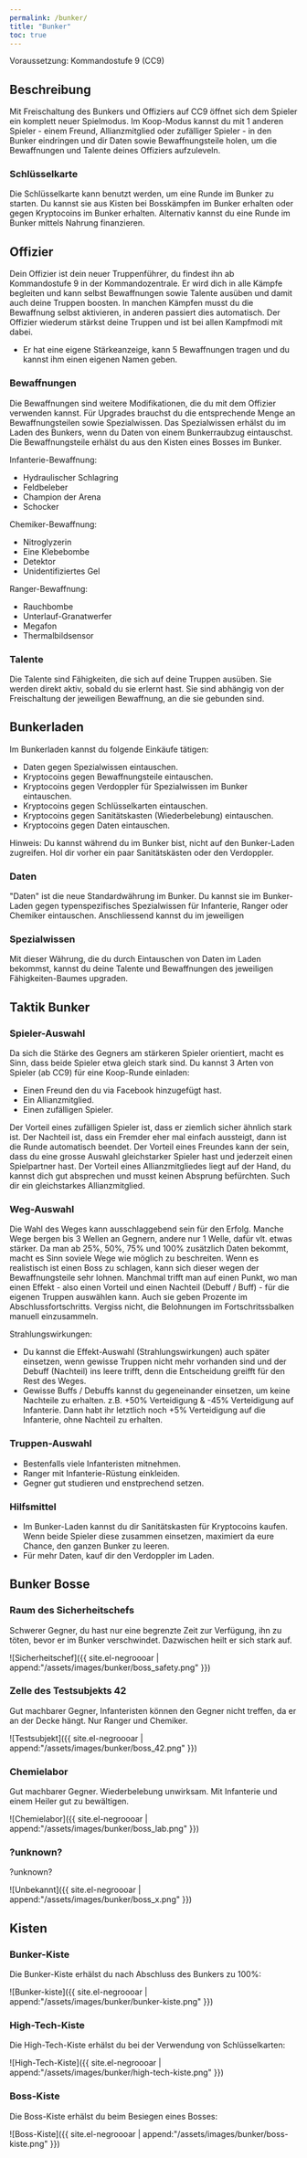 ```yaml
---
permalink: /bunker/
title: "Bunker"
toc: true
---
```


Voraussetzung: Kommandostufe 9 (CC9)


## Beschreibung

Mit Freischaltung des Bunkers und Offiziers auf CC9 öffnet sich dem Spieler ein komplett neuer Spielmodus. Im Koop-Modus kannst du mit 1 anderen Spieler - einem Freund, Allianzmitglied oder zufälliger Spieler - in den Bunker eindringen und dir Daten sowie Bewaffnungsteile holen, um die Bewaffnungen und Talente deines Offiziers aufzuleveln.


### Schlüsselkarte

Die Schlüsselkarte kann benutzt werden, um eine Runde im Bunker zu starten. Du kannst sie aus Kisten bei Bosskämpfen im Bunker erhalten oder gegen Kryptocoins im Bunker erhalten. Alternativ kannst du eine Runde im Bunker mittels Nahrung finanzieren.


## Offizier

Dein Offizier ist dein neuer Truppenführer, du findest ihn ab Kommandostufe 9 in der Kommandozentrale. Er wird dich in alle Kämpfe begleiten und kann selbst Bewaffnungen sowie Talente ausüben und damit auch deine Truppen boosten. In manchen Kämpfen musst du die Bewaffnung selbst aktivieren, in anderen passiert dies automatisch. Der Offizier wiederum stärkst deine Truppen und ist bei allen Kampfmodi mit dabei.
* Er hat eine eigene Stärkeanzeige, kann 5 Bewaffnungen tragen und du kannst ihm einen eigenen Namen geben.


### Bewaffnungen

Die Bewaffnungen sind weitere Modifikationen, die du mit dem Offizier verwenden kannst. Für Upgrades brauchst du die entsprechende Menge an Bewaffnungsteilen sowie Spezialwissen. Das Spezialwissen erhälst du im Laden des Bunkers, wenn du Daten von einem Bunkerraubzug eintauschst. Die Bewaffnungsteile erhälst du aus den Kisten eines Bosses im Bunker.

Infanterie-Bewaffnung:
* Hydraulischer Schlagring
* Feldbeleber
* Champion der Arena
* Schocker

Chemiker-Bewaffnung:
* Nitroglyzerin
* Eine Klebebombe
* Detektor
* Unidentifiziertes Gel

Ranger-Bewaffnung:
* Rauchbombe
* Unterlauf-Granatwerfer
* Megafon
* Thermalbildsensor


### Talente

Die Talente sind Fähigkeiten, die sich auf deine Truppen ausüben. Sie werden direkt aktiv, sobald du sie erlernt hast. Sie sind abhängig von der Freischaltung der jeweiligen Bewaffnung, an die sie gebunden sind.


## Bunkerladen

Im Bunkerladen kannst du folgende Einkäufe tätigen:

* Daten gegen Spezialwissen eintauschen.
* Kryptocoins gegen Bewaffnungsteile eintauschen.
* Kryptocoins gegen Verdoppler für Spezialwissen im Bunker eintauschen.
* Kryptocoins gegen Schlüsselkarten eintauschen.
* Kryptocoins gegen Sanitätskasten (Wiederbelebung) eintauschen. 
* Kryptocoins gegen Daten eintauschen.

Hinweis: Du kannst während du im Bunker bist, nicht auf den Bunker-Laden zugreifen. Hol dir vorher ein paar Sanitätskästen oder den Verdoppler.


### Daten

"Daten" ist die neue Standardwährung im Bunker. Du kannst sie im Bunker-Laden gegen typenspezifisches Spezialwissen für Infanterie, Ranger oder Chemiker eintauschen. Anschliessend kannst du im jeweiligen


### Spezialwissen

Mit dieser Währung, die du durch Eintauschen von Daten im Laden bekommst, kannst du deine Talente und Bewaffnungen des jeweiligen Fähigkeiten-Baumes upgraden.


## Taktik Bunker

### Spieler-Auswahl
Da sich die Stärke des Gegners am stärkeren Spieler orientiert, macht es Sinn, dass beide Spieler etwa gleich stark sind.
Du kannst 3 Arten von Spieler (ab CC9) für eine Koop-Runde einladen:
* Einen Freund den du via Facebook hinzugefügt hast.
* Ein Allianzmitglied.
* Einen zufälligen Spieler.

Der Vorteil eines zufälligen Spieler ist, dass er ziemlich sicher ähnlich stark ist. Der Nachteil ist, dass ein Fremder eher mal einfach aussteigt, dann ist die Runde automatisch beendet.
Der Vorteil eines Freundes kann der sein, dass du eine grosse Auswahl gleichstarker Spieler hast und jederzeit einen Spielpartner hast.
Der Vorteil eines Allianzmitgliedes liegt auf der Hand, du kannst dich gut absprechen und musst keinen Absprung befürchten. Such dir ein gleichstarkes Allianzmitglied.

### Weg-Auswahl

Die Wahl des Weges kann ausschlaggebend sein für den Erfolg. Manche Wege bergen bis 3 Wellen an Gegnern, andere nur 1 Welle, dafür vlt. etwas stärker. Da man ab 25%, 50%, 75% und 100% zusätzlich Daten bekommt, macht es Sinn soviele Wege wie möglich zu beschreiten. Wenn es realistisch ist einen Boss zu schlagen, kann sich dieser wegen der Bewaffnungsteile sehr lohnen. 
Manchmal trifft man auf einen Punkt, wo man einen Effekt - also einen Vorteil und einen Nachteil (Debuff / Buff) - für die eigenen Truppen auswählen kann. Auch sie geben Prozente im Abschlussfortschritts. Vergiss nicht, die Belohnungen im Fortschritssbalken manuell einzusammeln.

Strahlungswirkungen: 
* Du kannst die Effekt-Auswahl (Strahlungswirkungen) auch später einsetzen, wenn gewisse Truppen nicht mehr vorhanden sind und der Debuff (Nachteil) ins leere trifft, denn die Entscheidung greifft für den Rest des Weges. 
* Gewisse Buffs / Debuffs kannst du gegeneinander einsetzen, um keine Nachteile zu erhalten. z.B. +50% Verteidigung & -45% Verteidigung auf Infanterie. Dann habt ihr letztlich noch +5% Verteidigung auf die Infanterie, ohne Nachteil zu erhalten.

### Truppen-Auswahl

* Bestenfalls viele Infanteristen mitnehmen.
* Ranger mit Infanterie-Rüstung einkleiden.
* Gegner gut studieren und enstprechend setzen.


### Hilfsmittel

* Im Bunker-Laden kannst du dir Sanitätskasten für Kryptocoins kaufen. Wenn beide Spieler diese zusammen einsetzen, maximiert da eure Chance, den ganzen Bunker zu leeren.
* Für mehr Daten, kauf dir den Verdoppler im Laden.


## Bunker Bosse

### Raum des Sicherheitschefs

Schwerer Gegner, du hast nur eine begrenzte Zeit zur Verfügung, ihn zu töten, bevor er im Bunker verschwindet. Dazwischen heilt er sich stark auf.

![Sicherheitschef]({{ site.el-negroooar | append:"/assets/images/bunker/boss_safety.png" }})


### Zelle des Testsubjekts 42

Gut machbarer Gegner, Infanteristen können den Gegner nicht treffen, da er an der Decke hängt. Nur Ranger und Chemiker.

![Testsubjekt]({{ site.el-negroooar | append:"/assets/images/bunker/boss_42.png" }})


### Chemielabor

Gut machbarer Gegner. Wiederbelebung unwirksam. Mit Infanterie und einem Heiler gut zu bewältigen.

![Chemielabor]({{ site.el-negroooar | append:"/assets/images/bunker/boss_lab.png" }})


### ?unknown?

?unknown?

![Unbekannt]({{ site.el-negroooar | append:"/assets/images/bunker/boss_x.png" }})


## Kisten

### Bunker-Kiste

Die Bunker-Kiste erhälst du nach Abschluss des Bunkers zu 100%:

![Bunker-kiste]({{ site.el-negroooar | append:"/assets/images/bunker/bunker-kiste.png" }})


### High-Tech-Kiste

Die High-Tech-Kiste erhälst du bei der Verwendung von Schlüsselkarten:

![High-Tech-Kiste]({{ site.el-negroooar | append:"/assets/images/bunker/high-tech-kiste.png" }})


### Boss-Kiste

Die Boss-Kiste erhälst du beim Besiegen eines Bosses:

![Boss-Kiste]({{ site.el-negroooar | append:"/assets/images/bunker/boss-kiste.png" }})




